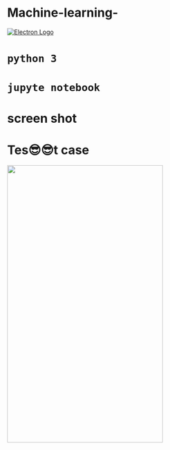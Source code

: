 # Machine-learning-
[![Electron Logo](https://electronjs.org/images/electron-logo.svg)](https://electronjs.org)

# `python 3`
# `jupyte notebook`
# screen shot 
# Tes😎😎t case

<img src="https://raw.githubusercontent.com/naman14/Hacktoberfest-Android/master/screenshots/screenshot1.png" width="360" height="640">
   
